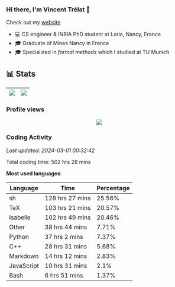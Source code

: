 ### Hi there, I'm Vincent Trélat 👋

Check out my [website](https://vtrelat.github.io)

-   💻 CS engineer & INRIA PhD student at Loria, Nancy, France
-   🎓 Graduate of Mines Nancy in France
-   🎓 Specialized in _formal methods_ which I studied at TU Munich

## 📊 **Stats**

| <img align="center" src="https://readme-stats.clckblog.space/api?username=VTrelat&show_icons=true&include_all_commits=true&theme=tokyonight&hide_border=true" /> | <img align="center" src="https://readme-stats.clckblog.space/api/top-langs/?username=VTrelat&layout=compact&theme=tokyonight&hide_border=true" /> |
| ---------------------------------------------------------------------------------------------------------------------------------------------------------------- | ------------------------------------------------------------------------------------------------------------------------------------------------- |

### Profile views

<p align="center">
 <img src="https://profile-counter.glitch.me/VTrelat/count.svg" />
</p>

<!--automations-->
### Coding Activity
_Last updated: 2024-03-01 00:32:42_

Total coding time: 502 hrs 28 mins

**Most used languages**:

| Language | Time | Percentage |
| ------------- | ------------- | ------------- |
| sh | 128 hrs 27 mins | 25.56% |
| TeX | 103 hrs 21 mins | 20.57% |
| Isabelle | 102 hrs 49 mins | 20.46% |
| Other | 38 hrs 44 mins | 7.71% |
| Python | 37 hrs 2 mins | 7.37% |
| C++ | 28 hrs 31 mins | 5.68% |
| Markdown | 14 hrs 12 mins | 2.83% |
| JavaScript | 10 hrs 31 mins | 2.1% |
| Bash | 6 hrs 51 mins | 1.37% |

